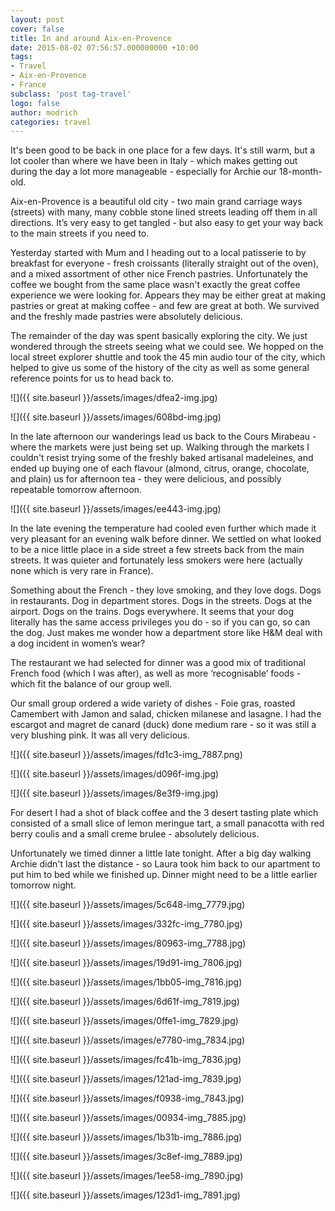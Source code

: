 ```yaml
---
layout: post
cover: false
title: In and around Aix-en-Provence
date: 2015-08-02 07:56:57.000000000 +10:00
tags: 
- Travel
- Aix-en-Provence
- France
subclass: 'post tag-travel'
logo: false
author: modrich
categories: travel
---
```

It's been good to be back in one place for a few days. It's still warm, but a lot cooler than where we have been in Italy - which makes getting out during the day a lot more manageable - especially for Archie our 18-month-old.

Aix-en-Provence is a beautiful old city - two main grand carriage ways (streets) with many, many cobble stone lined streets leading off them in all directions. It’s very easy to get tangled - but also easy to get your way back to the main streets if you need to.

Yesterday started with Mum and I heading out to a local patisserie to by breakfast for everyone - fresh croissants (literally straight out of the oven), and a mixed assortment of other nice French pastries. Unfortunately the coffee we bought from the same place wasn't exactly the great coffee experience we were looking for. Appears they may be either great at making pastries or great at making coffee - and few are great at both. We survived and the freshly made pastries were absolutely delicious.

The remainder of the day was spent basically exploring the city. We just wondered through the streets seeing what we could see. We hopped on the local street explorer shuttle and took the 45 min audio tour of the city, which helped to give us some of the history of the city as well as some general reference points for us to head back to.

![]({{ site.baseurl }}/assets/images/dfea2-img.jpg)

![]({{ site.baseurl }}/assets/images/608bd-img.jpg)

In the late afternoon our wanderings lead us back to the Cours Mirabeau - where the markets were just being set up. Walking through the markets I couldn't resist trying some of the freshly baked artisanal madeleines, and ended up buying one of each flavour (almond, citrus, orange, chocolate, and plain) us for afternoon tea - they were delicious, and possibly repeatable tomorrow afternoon.

![]({{ site.baseurl }}/assets/images/ee443-img.jpg)

In the late evening the temperature had cooled even further which made it very pleasant for an evening walk before dinner. We settled on what looked to be a nice little place in a side street a few streets back from the main streets. It was quieter and fortunately less smokers were here (actually none which is very rare in France).

Something about the French - they love smoking, and they love dogs. Dogs in restaurants. Dog in department stores. Dogs in the streets. Dogs at the airport. Dogs on the trains. Dogs everywhere. It seems that your dog literally has the same access privileges you do - so if you can go, so can the dog. Just makes me wonder how a department store like H&M deal with a dog incident in women’s wear?

The restaurant we had selected for dinner was a good mix of traditional French food (which I was after), as well as more ‘recognisable’ foods - which fit the balance of our group well.

Our small group ordered a wide variety of dishes - Foie gras, roasted Camembert with Jamon and salad, chicken milanese and lasagne. I had the escargot and magret de canard (duck) done medium rare - so it was still a very blushing pink. It was all very delicious.

![]({{ site.baseurl }}/assets/images/fd1c3-img_7887.png)

![]({{ site.baseurl }}/assets/images/d096f-img.jpg)

![]({{ site.baseurl }}/assets/images/8e3f9-img.jpg)

For desert I had a shot of black coffee and the 3 desert tasting plate which consisted of a small slice of lemon meringue tart, a small panacotta with red berry coulis and a small creme brulee - absolutely delicious.

Unfortunately we timed dinner a little late tonight. After a big day walking Archie didn't last the distance - so Laura took him back to our apartment to put him to bed while we finished up. Dinner might need to be a little earlier tomorrow night.

![]({{ site.baseurl }}/assets/images/5c648-img_7779.jpg)

![]({{ site.baseurl }}/assets/images/332fc-img_7780.jpg)

![]({{ site.baseurl }}/assets/images/80963-img_7788.jpg)

![]({{ site.baseurl }}/assets/images/19d91-img_7806.jpg)

![]({{ site.baseurl }}/assets/images/1bb05-img_7816.jpg)

![]({{ site.baseurl }}/assets/images/6d61f-img_7819.jpg)

![]({{ site.baseurl }}/assets/images/0ffe1-img_7829.jpg)

![]({{ site.baseurl }}/assets/images/e7780-img_7834.jpg)

![]({{ site.baseurl }}/assets/images/fc41b-img_7836.jpg)

![]({{ site.baseurl }}/assets/images/121ad-img_7839.jpg)

![]({{ site.baseurl }}/assets/images/f0938-img_7843.jpg)

![]({{ site.baseurl }}/assets/images/00934-img_7885.jpg)

![]({{ site.baseurl }}/assets/images/1b31b-img_7886.jpg)

![]({{ site.baseurl }}/assets/images/3c8ef-img_7889.jpg)

![]({{ site.baseurl }}/assets/images/1ee58-img_7890.jpg)

![]({{ site.baseurl }}/assets/images/123d1-img_7891.jpg)

